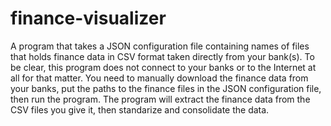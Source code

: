 # finance-visualizer

A program that takes a JSON configuration file containing names of files that holds finance data in CSV format taken directly from your bank(s). To be clear, this program does not connect to your banks or to the Internet at all for that matter. You need to manually download the finance data from your banks, put the paths to the finance files in the JSON configuration file, then run the program. The program will extract the finance data from the CSV files you give it, then standarize and consolidate the data.